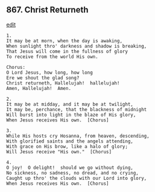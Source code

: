
## 867.  Christ Returneth
[edit](https://docs.google.com/document/d/1tZlps2WtYJVLfSvKTP0G05eDZaEko4Ko/edit?mode=html)



    1.
    It may be at morn, when the day is awaking,
    When sunlight thro' darkness and shadow is breaking,
    That Jesus will come in the fullness of glory
    To receive from the world His own.

    Chorus:
    O Lord Jesus, how long, how long
    Ere we shout the glad song?
    Christ returneth, Hallelujah!  hallelujah! 
    Amen, Hallelujah!  Amen.

    2.
    It may be at midday, and it may be at twilight,
    It may be, perchance, that the blackness of midnight
    Will burst into light in the blaze of His glory,
    When Jesus receives His own.  [Chorus]

    3.
    While His hosts cry Hosanna, from heaven, descending,
    With glorified saints and the angels attending,
    With grace on His brow, like a halo of glory;
    Will Jesus receive "His own."  [Chorus]

    4.
    O joy!  O delight!  should we go without dying,
    No sickness, no sadness, no dread, and no crying,
    Caught up thro' the clouds with our Lord into glory,
    When Jesus receives His own.  [Chorus]
